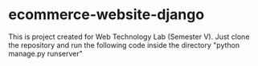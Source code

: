 # ecommerce-website-django
This is project created for Web Technology Lab (Semester V).
Just clone the repository and run the following code inside the directory "python manage.py runserver"
